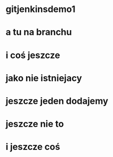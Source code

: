 # gitjenkinsdemo1

# a tu na branchu

# i coś jeszcze

# jako nie istniejacy 

# jeszcze jeden dodajemy

# jeszcze nie to

# i jeszcze coś